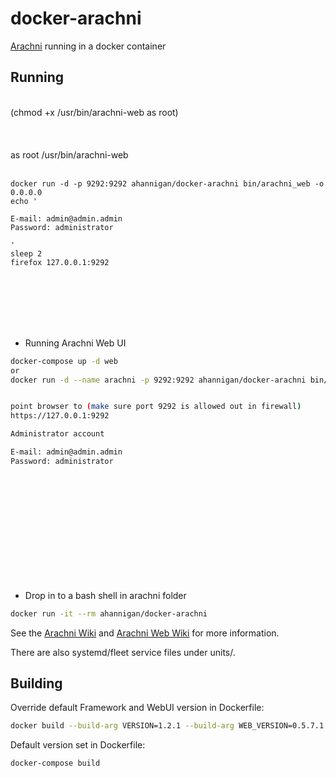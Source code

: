 # docker-arachni

[Arachni](http://www.arachni-scanner.com/) running in a docker container

## Running
<br>
(chmod +x /usr/bin/arachni-web     as root)
<br>


<br>
<br>
<br>
as root
/usr/bin/arachni-web
<br>
<br>

```
docker run -d -p 9292:9292 ahannigan/docker-arachni bin/arachni_web -o 0.0.0.0 
echo '

E-mail: admin@admin.admin
Password: administrator

'
sleep 2
firefox 127.0.0.1:9292

```
<br>
<br>
<br>
<br>
<br>

- Running Arachni Web UI
```bash
docker-compose up -d web
or
docker run -d --name arachni -p 9292:9292 ahannigan/docker-arachni bin/arachni_web -o 0.0.0.0


point browser to (make sure port 9292 is allowed out in firewall)
https://127.0.0.1:9292

Administrator account

E-mail: admin@admin.admin
Password: administrator


```
<br><br>
<br>
<br>
<br>
<br>
<br>
<br>
<br>
<br>


- Drop in to a bash shell in arachni folder
```bash
docker run -it --rm ahannigan/docker-arachni
```

See the [Arachni Wiki](https://github.com/Arachni/arachni/wiki) and [Arachni Web Wiki](https://github.com/Arachni/arachni-ui-web/wiki) for more information.

There are also systemd/fleet service files under units/.

## Building

Override default Framework and WebUI version in Dockerfile:
```bash
docker build --build-arg VERSION=1.2.1 --build-arg WEB_VERSION=0.5.7.1 -t arachni .
```

Default version set in Dockerfile:
```bash
docker-compose build
```
